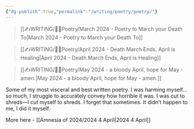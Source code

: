 ```yaml
---
{"dg-publish":true,"permalink":"/writing/poetry/poetry/"}
---
```


>[[✍WRITING/👩‍🎤Poetry/March 2024 - Poetry to March your Death To\|March 2024 - Poetry to March your Death To]]

>[[✍WRITING/👩‍🎤Poetry/April 2024 - Death March Ends, April is Healing\|April 2024 - Death March Ends, April is Healing]]

>[[✍WRITING/👩‍🎤Poetry/May 2024 - a bloody April, hope for May - amen.\|May 2024 - a bloody April, hope for May - amen.]]

Some of my most visceral and best written poetry. I was harming myself… so much, I struggle to accurately convey how horrible it was. I was cut to shreds—I cut myself to shreds. I forget that sometimes. It didn’t happen to me, I did it myself. 

More here - [[Amnesia of 2024/2024 4 April\|2024 4 April]]